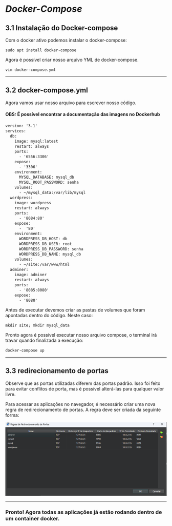 # _Docker-Compose_

## 3.1 Instalação do Docker-compose
Com o docker ativo podemos instalar o docker-compose:
```
sudo apt install docker-compose
```

Agora é possível criar nosso arquivo YML de docker-compose.
```
vim docker-compose.yml
```

-----

## 3.2 docker-compose.yml
Agora vamos usar nosso arquivo para escrever nosso código.
#### OBS: É possível encontrar a documentação das imagens no Dockerhub 
```
version: '3.1'
services:
  db:
    image: mysql:latest
    restart: always
    ports:
      - '6556:3306'
    expose:
      - '3306'
    environment:
      MYSQL_DATABASE: mysql_db
      MYSQL_ROOT_PASSWORD: senha
    volumes:
      - ~/mysql_data:/var/lib/mysql
  wordpress:
    image: wordpress
    restart: always
    ports:
      - '8084:80'
    expose:
      -  '80'
    environment:
      WORDPRESS_DB_HOST: db
      WORDPRESS_DB_USER: root
      WORDPRESS_DB_PASSWORD: senha
      WORDPRESS_DB_NAME: mysql_db
    volumes:
      - ~/site:/var/www/html
  adminer:
    image: adminer
    restart: always
    ports:
      - '8085:8080'
    expose:
      - '8080'
```

Antes de executar devemos criar as pastas de volumes que foram apontadas dentro do código. Neste caso:
```
mkdir site; mkdir mysql_data
```

Pronto agora é possível executar nosso arquivo compose, o terminal irá travar quando finalizada a execução:
```
docker-compose up
```

------

## 3.3 redirecionamento de portas
Observe que as portas utilizadas diferem das portas padrão. Isso foi feito para evitar conflitos de porta, mas é possível alterá-las para qualquer valor livre.

Para acessar as aplicações no navegador, é necessário criar uma nova regra de redirecionamento de portas. A regra deve ser criada da seguinte forma:
<div>
<img src="..\portas.png"/>  
</div>

-----

### Pronto! Agora todas as aplicações já estão rodando dentro de um container docker.